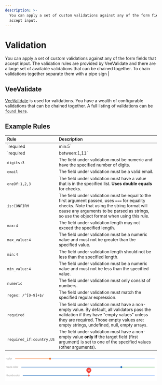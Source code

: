 ```yaml
---
description: >-
  You can apply a set of custom validations against any of the form fields that
  accept input.
---
```


# Validation

You can apply a set of custom validations against any of the form fields that accept input. The validation rules are provided by VeeValidate and there are a large set of available validations that can be chained together. To chain validations together separate them with a pipe sign \|

## VeeValidate

[VeeValidate](https://logaretm.github.io/vee-validate/) is used for validations. You have a wealth of configurable validations that can be chained together. A full listing of validations can be [`found here`](https://logaretm.github.io/vee-validate/api/rules.html).

## Example Rules

| Rule | Description |
| :--- | :--- |
| `required|min:5` |  |
| `required|between:1,11` | Required and the field under validation must have a numeric value bounded by a minimum value and a maximum value. |
| `digits:3` | The field under validation must be numeric and have the specified number of digits. |
| `email` | The field under validation must be a valid email. |
| `oneOf:1,2,3`  |  The field under validation must have a value that is in the specified list. **Uses double equals** for checks. |
| `is:CONFIRM` |  The field under validation must be equal to the first argument passed, uses `===` for equality checks. Note that using the string format will cause any arguments to be parsed as strings, so use the object format when using this rule. |
| `max:4` | The field under validation length may not exceed the specified length. |
| `max_value:4` | The field under validation must be a numeric value and must not be greater than the specified value. |
| `min:4` | The field under validation length should not be less than the specified length. |
| `min_value:4` | The field under validation must be a numeric value and must not be less than the specified value. |
| `numeric` | The field under validation must only consist of numbers. |
| `regex: /^[0-9]+$/` | The field under validation must match the specified regular expression. |
| `required` | The field under validation must have a non-empty value. By default, all validators pass the validation if they have "empty values" unless they are required. Those empty values are: empty strings, undefined, null, empty arrays. |
| `required_if:country,US` | The field under validation must have a non-empty value **only if** the target field \(first argument\) is set to one of the specified values \(other arguments\). |

![](../../../../.gitbook/assets/image%20%283%29.png)

